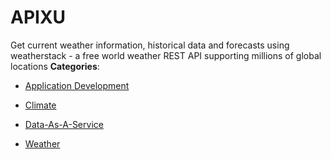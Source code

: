 # APIXU


Get current weather information, historical data and forecasts using weatherstack - a free world weather REST API supporting millions of global locations
**Categories**:

- [Application Development](https://github/awesome-apis/awesome-apis#application-development)

- [Climate](https://github/awesome-apis/awesome-apis#climate)

- [Data-As-A-Service](https://github/awesome-apis/awesome-apis#data-as-a-service)

- [Weather](https://github/awesome-apis/awesome-apis#weather)



